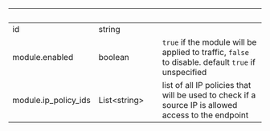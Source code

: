 
|&nbsp;|&nbsp;|&nbsp;|&nbsp;|
|---|---|---|---|
| id | string | |  |
| module.enabled | boolean | | `true` if the module will be applied to traffic, `false` to disable. default `true` if unspecified |
| module.ip_policy_ids | List&lt;string&gt; | | list of all IP policies that will be used to check if a source IP is allowed access to the endpoint |